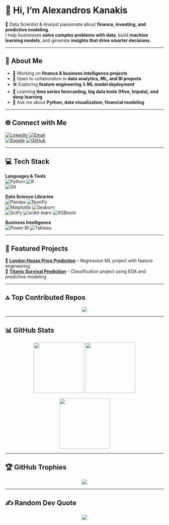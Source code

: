 # 👋 Hi, I’m Alexandros Kanakis  

🚀 Data Scientist & Analyst passionate about **finance, investing, and predictive modeling**.  
I help businesses **solve complex problems with data**, build **machine learning models**, and generate **insights that drive smarter decisions**.  

---

## 💫 About Me  
- 🔎 Working on **finance & business intelligence projects**  
- 🤝 Open to collaboration in **data analytics, ML, and BI projects**  
- 🛠️ Exploring **feature engineering** & **ML model deployment**  
- 🌱 Learning **time series forecasting, big data tools (Hive, Impala), and deep learning**  
- 💬 Ask me about **Python, data visualization, financial modeling**  

---

## 🌐 Connect with Me  
[![LinkedIn](https://img.shields.io/badge/LinkedIn-%230077B5.svg?style=for-the-badge&logo=linkedin&logoColor=white)](https://www.linkedin.com/in/alexandros-kanakis/) 
[![Email](https://img.shields.io/badge/Email-D14836?style=for-the-badge&logo=gmail&logoColor=white)](mailto:alexandroskanakis@gmail.com)  
[![Kaggle](https://img.shields.io/badge/Kaggle-20BEFF?style=for-the-badge&logo=kaggle&logoColor=white)](https://www.kaggle.com/alexandroskanakis) 
[![GitHub](https://img.shields.io/badge/GitHub-121011?style=for-the-badge&logo=github&logoColor=white)](https://github.com/Akanakis1)

---

## 💻 Tech Stack  

**Languages & Tools**  
![Python](https://img.shields.io/badge/python-%233776AB.svg?style=for-the-badge&logo=python&logoColor=white) 
![R](https://img.shields.io/badge/R-%23276DC3.svg?style=for-the-badge&logo=r&logoColor=white)  
![Git](https://img.shields.io/badge/git-%23F05033.svg?style=for-the-badge&logo=git&logoColor=white)  

**Data Science Libraries**  
![Pandas](https://img.shields.io/badge/pandas-%23150458.svg?style=for-the-badge&logo=pandas&logoColor=white) 
![NumPy](https://img.shields.io/badge/numpy-%23013243.svg?style=for-the-badge&logo=numpy&logoColor=white)  
![Matplotlib](https://img.shields.io/badge/matplotlib-%230C55A5.svg?style=for-the-badge&logo=plotly&logoColor=white) 
![Seaborn](https://img.shields.io/badge/seaborn-%2308A5E0.svg?style=for-the-badge&logo=plotly&logoColor=white)  
![SciPy](https://img.shields.io/badge/SciPy-%230C55A5.svg?style=for-the-badge&logo=scipy&logoColor=white) 
![scikit-learn](https://img.shields.io/badge/scikit--learn-%23F7931E.svg?style=for-the-badge&logo=scikitlearn&logoColor=white) 
![XGBoost](https://img.shields.io/badge/XGBoost-%23F80000.svg?style=for-the-badge&logo=xgboost&logoColor=white) 

**Business Intelligence**  
![Power BI](https://img.shields.io/badge/power_bi-F2C811?style=for-the-badge&logo=powerbi&logoColor=black) 
![Tableau](https://img.shields.io/badge/Tableau-%23E97627.svg?style=for-the-badge&logo=tableau&logoColor=white)  

---

## 📂 Featured Projects  

🔹 [**London House Price Prediction**](https://github.com/Akanakis1/London_House_Price_Prediction) – Regression ML project with feature engineering  
🔹 [**Titanic Survival Prediction**](https://github.com/Akanakis1/Titanic_Machine_Learning_from_Disaster) – Classification project using EDA and predictive modeling  

---

## 🔝 Top Contributed Repos  
<p align="center">
  <img src="https://github-contributor-stats.vercel.app/api?username=Akanakis1&limit=5&theme=dark&combine_all_yearly_contributions=true" />
</p>

---

## 📊 GitHub Stats  

<p align="center">
  <img src="https://github-readme-stats.vercel.app/api?username=Akanakis1&theme=dark&hide_border=true&include_all_commits=true&count_private=true" height="160"/>
  <img src="https://nirzak-streak-stats.vercel.app/?user=Akanakis1&theme=dark&hide_border=true" height="160"/>
</p>

<p align="center">
  <img src="https://github-readme-stats.vercel.app/api/top-langs/?username=Akanakis1&theme=dark&hide_border=true&layout=compact" height="160"/>
</p>

---

## 🏆 GitHub Trophies  
<p align="center">
  <img src="https://github-profile-trophy.vercel.app/?username=Akanakis1&theme=darkhub&no-frame=true&no-bg=true&margin-w=4" />
</p>

---

## ✍️ Random Dev Quote  
<p align="center">
  <img src="https://quotes-github-readme.vercel.app/api?type=horizontal&theme=radical" />
</p>
